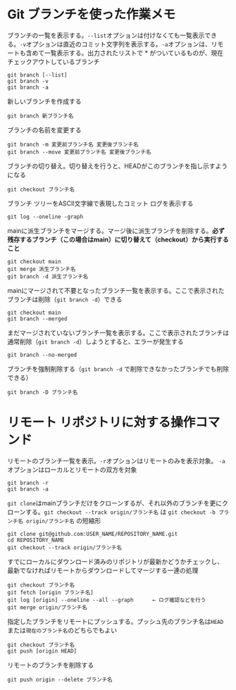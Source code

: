 # Git ブランチを使った作業メモ

ブランチの一覧を表示する。` --list `オプションは付けなくても一覧表示できる。` -v `オプションは直近のコミット文字列を表示する。` -a `オプションは、リモートも含めて一覧表示する。出力されたリストで * がついているものが、現在チェックアウトしているブランチ
```
git branch [--list]
git branch -v
git branch -a
```

新しいブランチを作成する
```
git branch 新ブランチ名
```

ブランチの名前を変更する
```
git branch -m 変更前ブランチ名 変更後ブランチ名
git branch --move 変更前ブランチ名 変更後ブランチ名
```

ブランチの切り替え。切り替えを行うと、HEADがこのブランチを指し示すようになる
```
git checkout ブランチ名
```

ブランチ ツリーをASCII文字線で表現したコミット ログを表示する
```
git log --oneline -graph
```

mainに派生ブランチをマージする。マージ後に派生ブランチを削除する。**必ず残存するブランチ（この場合はmain）に切り替えて（checkout）から実行すること**
```
git checkout main
git merge 派生ブランチ名
git branch -d 派生ブランチ名
```

mainにマージされて不要となったブランチ一覧を表示する。ここで表示されたブランチは削除（` git branch -d `）できる
```
git checkout main
git branch --merged
```

まだマージされていないブランチ一覧を表示する。ここで表示されたブランチは通常削除（` git branch -d `）しようとすると、エラーが発生する
```
git branch --no-merged
```

ブランチを強制削除する（` git branch -d ` で削除できなかったブランチでも削除できる）
```
git branch -D ブランチ名
```

# リモート リポジトリに対する操作コマンド
リモートのブランチ一覧を表示。` -r `オプションはリモートのみを表示対象。 ` -a `オプションはローカルとリモートの双方を対象
```
git branch -r
git branch -a
```
`git clone`はmainブランチだけをクローンするが、それ以外のブランチを更にクローンする。` git checkout --track origin/ブランチ名 ` は ` git checkout -b ブランチ名 origin/ブランチ名 ` の短縮形
```
git clone git@github.com:USER_NAME/REPOSITORY_NAME.git
cd REPOSITORY_NAME
git checkout --track origin/ブランチ名
```
すでにローカルにダウンロード済みのリポジトリが最新かどうかチェックし、最新でなければリモートからダウンロードしてマージする一連の処理
```
git checkout ブランチ名
git fetch [origin ブランチ名]
git log [origin] --oneline --all --graph      ← ログ確認などを行う
git merge origin/ブランチ名
```
指定したブランチをリモートにプッシュする。プッシュ先のブランチ名は` HEAD `または` 現在のブランチ名 `のどちらでもよい
```
git checkout ブランチ名
git push [origin HEAD]
```
リモートのブランチを削除する
```
git push origin --delete ブランチ名
```

